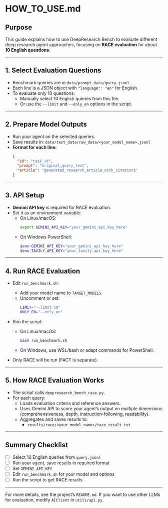 # HOW_TO_USE.md

## Purpose

This guide explains how to use DeepResearch Bench to evaluate different deep research agent approaches, focusing on **RACE evaluation** for about **10 English questions**.

---

## 1. Select Evaluation Questions

- Benchmark queries are in `data/prompt_data/query.jsonl`.
- Each line is a JSON object with `"language": "en"` for English.
- To evaluate only 10 questions:
  - Manually select 10 English queries from this file.
  - Or use the `--limit` and `--only_en` options in the script.

---

## 2. Prepare Model Outputs

- Run your agent on the selected queries.
- Save results in: `data/test_data/raw_data/<your_model_name>.jsonl`
- **Format for each line:**
  ```json
  {
    "id": "task_id",
    "prompt": "original_query_text",
    "article": "generated_research_article_with_citations"
  }
  ```

---

## 3. API Setup

- **Gemini API key** is required for RACE evaluation.
- Set it as an environment variable:
  - On Linux/macOS:
    ```bash
    export GEMINI_API_KEY="your_gemini_api_key_here"
    ```
  - On Windows PowerShell:
    ```powershell
    $env:GEMINI_API_KEY="your_gemini_api_key_here"
    $env:TAVILY_API_KEY="your_tavily_api_key_here"
    ```

---

## 4. Run RACE Evaluation

- Edit `run_benchmark.sh`:
  - Add your model name to `TARGET_MODELS`.
  - Uncomment or set:
    ```bash
    LIMIT="--limit 10"
    ONLY_EN="--only_en"
    ```
- Run the script:
  - On Linux/macOS:
    ```bash
    bash run_benchmark.sh
    ```
  - On Windows, use WSL/bash or adapt commands for PowerShell.

- Only RACE will be run (FACT is separate).

---

## 5. How RACE Evaluation Works

- The script calls `deepresearch_bench_race.py`.
- For each query:
  - Loads evaluation criteria and reference answers.
  - Uses Gemini API to score your agent’s output on multiple dimensions (comprehensiveness, depth, instruction-following, readability).
  - Aggregates and saves results to:
    - `results/race/<your_model_name>/race_result.txt`

---

## Summary Checklist

- [ ] Select 10 English queries from `query.jsonl`
- [ ] Run your agent, save results in required format
- [ ] Set `GEMINI_API_KEY`
- [ ] Edit `run_benchmark.sh` for your model and options
- [ ] Run the script to get RACE results

---

For more details, see the project’s `README.md`. If you want to use other LLMs for evaluation, modify `AIClient` in `utils/api.py`.

